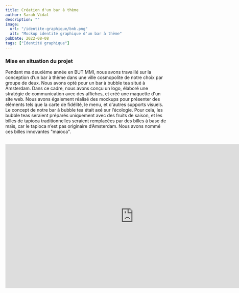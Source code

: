 ```yaml
---
title: Création d'un bar à thème
author: Sarah Vidal
description: ""
image: 
  url: "/identite-graphique/bnb.png"
  alt: "Mockup identité graphique d'un bar à thème"
pubDate: 2022-08-08
tags: ["Identité graphique"]
---
```


<section class="flex flex-col gap-28">

<section class="grid grid-cols-2 justify-center gap-28">
    <div class=" flex flex-col gap-6 py-6">
      <h3 class=" text-4xl font-passion">Mise en situation du projet</h3>
      <p class="text-xl ">Pendant ma deuxième année en BUT MMI, nous avons travaillé sur la conception d’un bar à thème dans une ville cosmopolite de notre choix par groupe de deux. Nous avons opté pour un bar à bubble tea situé à Amsterdam. Dans ce cadre, nous avons conçu un logo, élaboré une stratégie de communication avec des affiches, et créé une maquette d'un site web. Nous avons également réalisé des mockups pour présenter des éléments tels que la carte de fidélité, le menu, et d'autres supports visuels. <br>Le concept de notre bar à bubble tea était axé sur l’écologie. Pour cela, les bubble teas seraient préparés uniquement avec des fruits de saison, et les billes de tapioca traditionnelles seraient remplacées par des billes à base de maïs, car le tapioca n’est pas originaire d’Amsterdam. Nous avons nommé ces billes innovantes "maïoca".</p>
    </div>
    <div class="flex justify-center items-center">
    <img class="w-2/3" src="/projet_bnb/logo.png" alt="">
  </div>
</section>

<section class="grid grid-cols-5 justify-center items-center gap-4">
<img class="w-full" src="/projet_bnb/affiche1.png" alt="">
<img class="w-full" src="/projet_bnb/affiche2.png" alt="">
<img class="w-full" src="/projet_bnb/affiche3.png" alt="">
<img class="w-full" src="/projet_bnb/affiche4.png" alt="">
<img class="w-full" src="/projet_bnb/affiche5.png" alt="">
</section>

<section class="flex justify-center gap-8">
    <iframe style="border: 1px solid rgba(0, 0, 0, 0.1);" width="800" height="450" src="https://embed.figma.com/proto/KpApDX26HSbsly9G2KC7IQ/BRAYBROOKE-VIDAL?node-id=420-419&scaling=scale-down&content-scaling=fixed&page-id=76%3A566&starting-point-node-id=420%3A496&embed-host=share" allowfullscreen></iframe>

</section>

<section class="grid grid-cols-3 justify-center items-center gap-8">
<img class="w-full" src="/projet_bnb/carte_fidelite.png" alt="">
<img class="w-full" src="/projet_bnb/menu_stand.png" alt="">
<img class="w-full" src="/projet_bnb/mockup_vitrine.png" alt="">
<img class="w-full" src="/projet_bnb/pochette_graine.png" alt="">
<img class="w-full" src="/projet_bnb/mockup_site2.png" alt="">
<img class="w-full" src="/projet_bnb/mockup_site.png" alt="">
</section>



</section>